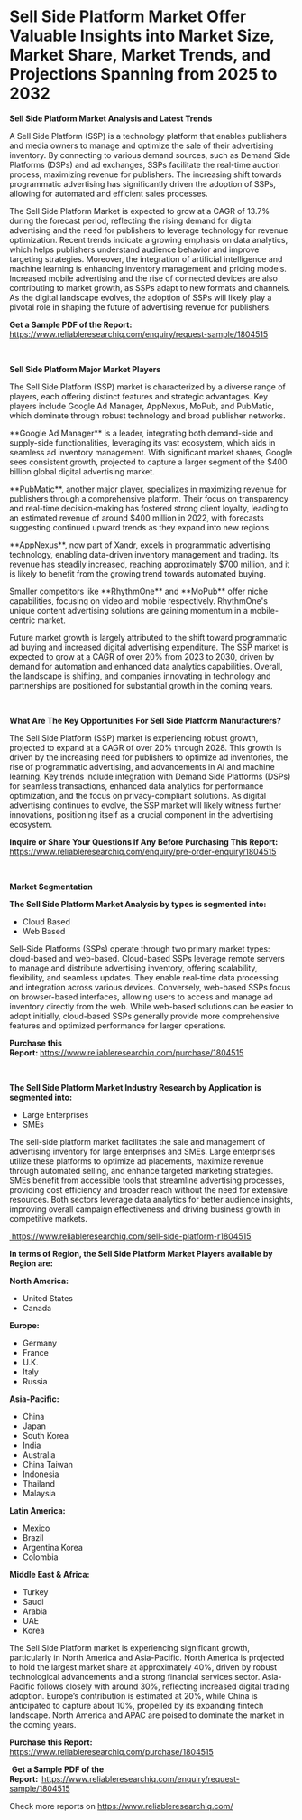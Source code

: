 <p><h1>Sell Side Platform Market Offer Valuable Insights into Market Size, Market Share, Market Trends, and Projections Spanning from 2025 to 2032</h1></p><p><strong>Sell Side Platform Market Analysis and Latest Trends</strong></p>
<p><p>A Sell Side Platform (SSP) is a technology platform that enables publishers and media owners to manage and optimize the sale of their advertising inventory. By connecting to various demand sources, such as Demand Side Platforms (DSPs) and ad exchanges, SSPs facilitate the real-time auction process, maximizing revenue for publishers. The increasing shift towards programmatic advertising has significantly driven the adoption of SSPs, allowing for automated and efficient sales processes.</p><p>The Sell Side Platform Market is expected to grow at a CAGR of 13.7% during the forecast period, reflecting the rising demand for digital advertising and the need for publishers to leverage technology for revenue optimization. Recent trends indicate a growing emphasis on data analytics, which helps publishers understand audience behavior and improve targeting strategies. Moreover, the integration of artificial intelligence and machine learning is enhancing inventory management and pricing models. Increased mobile advertising and the rise of connected devices are also contributing to market growth, as SSPs adapt to new formats and channels. As the digital landscape evolves, the adoption of SSPs will likely play a pivotal role in shaping the future of advertising revenue for publishers.</p></p>
<p><strong>Get a Sample PDF of the Report:&nbsp;</strong> <a href="https://www.reliableresearchiq.com/enquiry/request-sample/1804515?utm_campaign=2458&utm_medium=2&utm_source=Github&utm_content=ia&utm_term=09032025&utm_id=sell-side-platform">https://www.reliableresearchiq.com/enquiry/request-sample/1804515</a></p>
<p>&nbsp;</p>
<p><strong>Sell Side Platform Major Market Players</strong></p>
<p><p>The Sell Side Platform (SSP) market is characterized by a diverse range of players, each offering distinct features and strategic advantages. Key players include Google Ad Manager, AppNexus, MoPub, and PubMatic, which dominate through robust technology and broad publisher networks. </p><p>**Google Ad Manager** is a leader, integrating both demand-side and supply-side functionalities, leveraging its vast ecosystem, which aids in seamless ad inventory management. With significant market shares, Google sees consistent growth, projected to capture a larger segment of the $400 billion global digital advertising market.</p><p>**PubMatic**, another major player, specializes in maximizing revenue for publishers through a comprehensive platform. Their focus on transparency and real-time decision-making has fostered strong client loyalty, leading to an estimated revenue of around $400 million in 2022, with forecasts suggesting continued upward trends as they expand into new regions.</p><p>**AppNexus**, now part of Xandr, excels in programmatic advertising technology, enabling data-driven inventory management and trading. Its revenue has steadily increased, reaching approximately $700 million, and it is likely to benefit from the growing trend towards automated buying.</p><p>Smaller competitors like **RhythmOne** and **MoPub** offer niche capabilities, focusing on video and mobile respectively. RhythmOne's unique content advertising solutions are gaining momentum in a mobile-centric market.</p><p>Future market growth is largely attributed to the shift toward programmatic ad buying and increased digital advertising expenditure. The SSP market is expected to grow at a CAGR of over 20% from 2023 to 2030, driven by demand for automation and enhanced data analytics capabilities. Overall, the landscape is shifting, and companies innovating in technology and partnerships are positioned for substantial growth in the coming years.</p></p>
<p>&nbsp;</p>
<p><strong>What Are The Key Opportunities For Sell Side Platform Manufacturers?</strong></p>
<p><p>The Sell Side Platform (SSP) market is experiencing robust growth, projected to expand at a CAGR of over 20% through 2028. This growth is driven by the increasing need for publishers to optimize ad inventories, the rise of programmatic advertising, and advancements in AI and machine learning. Key trends include integration with Demand Side Platforms (DSPs) for seamless transactions, enhanced data analytics for performance optimization, and the focus on privacy-compliant solutions. As digital advertising continues to evolve, the SSP market will likely witness further innovations, positioning itself as a crucial component in the advertising ecosystem.</p></p>
<p><strong>Inquire or Share Your Questions If Any Before Purchasing This Report:</strong> <a href="https://www.reliableresearchiq.com/enquiry/pre-order-enquiry/1804515?utm_campaign=2458&utm_medium=2&utm_source=Github&utm_content=ia&utm_term=09032025&utm_id=sell-side-platform">https://www.reliableresearchiq.com/enquiry/pre-order-enquiry/1804515</a></p>
<p>&nbsp;</p>
<p><strong>Market Segmentation</strong></p>
<p><strong>The Sell Side Platform Market Analysis by types is segmented into:</strong></p>
<p><ul><li>Cloud Based</li><li>Web Based</li></ul></p>
<p><p>Sell-Side Platforms (SSPs) operate through two primary market types: cloud-based and web-based. Cloud-based SSPs leverage remote servers to manage and distribute advertising inventory, offering scalability, flexibility, and seamless updates. They enable real-time data processing and integration across various devices. Conversely, web-based SSPs focus on browser-based interfaces, allowing users to access and manage ad inventory directly from the web. While web-based solutions can be easier to adopt initially, cloud-based SSPs generally provide more comprehensive features and optimized performance for larger operations.</p></p>
<p><strong>Purchase this Report:&nbsp;</strong><a href="https://www.reliableresearchiq.com/purchase/1804515?utm_campaign=2458&utm_medium=2&utm_source=Github&utm_content=ia&utm_term=09032025&utm_id=sell-side-platform">https://www.reliableresearchiq.com/purchase/1804515</a></p>
<p>&nbsp;</p>
<p><strong>The Sell Side Platform Market Industry Research by Application is segmented into:</strong></p>
<p><ul><li>Large Enterprises</li><li>SMEs</li></ul></p>
<p><p>The sell-side platform market facilitates the sale and management of advertising inventory for large enterprises and SMEs. Large enterprises utilize these platforms to optimize ad placements, maximize revenue through automated selling, and enhance targeted marketing strategies. SMEs benefit from accessible tools that streamline advertising processes, providing cost efficiency and broader reach without the need for extensive resources. Both sectors leverage data analytics for better audience insights, improving overall campaign effectiveness and driving business growth in competitive markets.</p></p>
<p><a href="https://www.reliableresearchiq.com/sell-side-platform-r1804515?utm_campaign=2458&utm_medium=2&utm_source=Github&utm_content=ia&utm_term=09032025&utm_id=sell-side-platform">&nbsp;https://www.reliableresearchiq.com/sell-side-platform-r1804515</a></p>
<p><strong>In terms of Region, the Sell Side Platform Market Players available by Region are:</strong></p>
<p>
    <p> <strong> North America: </strong>
        <ul>
            <li>United States</li>
            <li>Canada</li>
        </ul>
        </p> 
    <p> <strong> Europe: </strong>
        <ul>
            <li>Germany</li>
            <li>France</li>
            <li>U.K.</li>
            <li>Italy</li>
            <li>Russia</li>
        </ul>
        </p> 
    <p> <strong> Asia-Pacific: </strong>
        <ul>
            <li>China</li>
            <li>Japan</li>
            <li>South Korea</li>
            <li>India</li>
            <li>Australia</li>
            <li>China Taiwan</li>
            <li>Indonesia</li>
            <li>Thailand</li>
            <li>Malaysia</li>
        </ul>
        </p> 
    <p> <strong> Latin America: </strong>
        <ul>
            <li>Mexico</li>
            <li>Brazil</li>
            <li>Argentina Korea</li>
            <li>Colombia</li>
        </ul>
        </p> 
    <p> <strong> Middle East & Africa: </strong>
        <ul>
            <li>Turkey</li>
            <li>Saudi</li>
            <li>Arabia</li>
            <li>UAE</li>
            <li>Korea</li>
        </ul>
    </p>
    </p>
<p><p>The Sell Side Platform market is experiencing significant growth, particularly in North America and Asia-Pacific. North America is projected to hold the largest market share at approximately 40%, driven by robust technological advancements and a strong financial services sector. Asia-Pacific follows closely with around 30%, reflecting increased digital trading adoption. Europe’s contribution is estimated at 20%, while China is anticipated to capture about 10%, propelled by its expanding fintech landscape. North America and APAC are poised to dominate the market in the coming years.</p></p>
<p><strong>Purchase this Report: </strong><a href="https://www.reliableresearchiq.com/purchase/1804515?utm_campaign=2458&utm_medium=2&utm_source=Github&utm_content=ia&utm_term=09032025&utm_id=sell-side-platform">https://www.reliableresearchiq.com/purchase/1804515</a></p>
<p>&nbsp;<strong>Get a Sample PDF of the Report:&nbsp;&nbsp;</strong><a href="https://www.reliableresearchiq.com/enquiry/request-sample/1804515?utm_campaign=2458&utm_medium=2&utm_source=Github&utm_content=ia&utm_term=09032025&utm_id=sell-side-platform">https://www.reliableresearchiq.com/enquiry/request-sample/1804515</a></p>
<p><strong></strong></p>
<p>Check more reports on <a href="https://www.reliableresearchiq.com/?utm_campaign=2458&utm_medium=2&utm_source=Github&utm_content=ia&utm_term=09032025&utm_id=sell-side-platform">https://www.reliableresearchiq.com/</a></p>